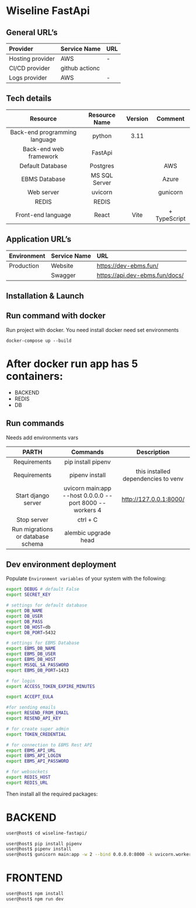 # Wiseline FastApi

## General URL’s

| **Provider**                    | **Service Name** | **URL** |
|:--------------------------------|:-----------------|:--------|
| Hosting provider                | AWS              | -       |
| CI/CD provider                  | github actionc   |         |
| Logs provider                   | AWS              | -       |

## Tech details

|               **Resource**                | **Resource Name** | **Version** | **Comment**  |
|:-----------------------------------------:|:-----------------:|:-----------:|:------------:|
|       Back-end programming language       |      python       |    3.11     |              |
|          Back-end web framework           |      FastApi      |             |              |
|             Default Database              |     Postgres      |             |     AWS      |
|               EBMS Database               |   MS SQL Server   |             |    Azure     |
|                Web server                 |      uvicorn      |             |   gunicorn   |
|                   REDIS                   |       REDIS       |             |              |
|            Front-end language             |       React       |    Vite     | + TypeScript |

## Application URL’s

| **Environment** | **Service Name** | **URL**                          |
|:----------------|:-----------------|:---------------------------------|
| Production      | Website          | <https://dev-ebms.fun/>          |
|                 | Swagger          | <https://api.dev-ebms.fun/docs/> |

## Installation & Launch

## Run command with docker

Run project with docker.
You need install docker
need set environments

```commandline
docker-compose up --build
```

# After docker run app has 5 containers:

- BACKEND
- REDIS
- DB

## Run commands

Needs add environments vars

|             **PARTH**             |                      **Commands**                       |           **Description**           |
|:---------------------------------:|:-------------------------------------------------------:|:-----------------------------------:|
|           Requirements            |                   pip install pipenv                    |                                     |
|           Requirements            |                     pipenv install                      | this installed dependencies to venv |
|        Start django server        | uvicorn main:app --host 0.0.0.0 --port 8000 --workers 4 |      <http://127.0.0.1:8000/>       |
|            Stop server            |                        ctrl + C                         |                                     |
| Run migrations or database schema |                  alembic upgrade head                   |                                     |

## Dev environment deployment

Populate `Environment variables` of your system with the following:

```bash
export DEBUG # default False
export SECRET_KEY

# settings for default database
export DB_NAME
export DB_USER
export DB_PASS
export DB_HOST=db
export DB_PORT=5432

# settings for EBMS Database
export EBMS_DB_NAME
export EBMS_DB_USER
export EBMS_DB_HOST
export MSSQL_SA_PASSWORD
export EBMS_DB_PORT=1433

# for login
export ACCESS_TOKEN_EXPIRE_MINUTES

export ACCEPT_EULA

#for sending emails
export RESEND_FROM_EMAIL
export RESEND_API_KEY

# for create super admin
export TOKEN_CREDENTIAL

# for connection to EBMS Rest API
export EBMS_API_URL
export EBMS_API_LOGIN
export EBMS_API_PASSWORD

# for websockets
export REDIS_HOST
export REDIS_URL

```

Then install all the required packages:

# BACKEND

```bash
user@host$ cd wiseline-fastapi/
```

```bash
user@host$ pip install pipenv
user@host$ pipenv install
user@host$ gunicorn main:app -w 2 --bind 0.0.0.0:8000 -k uvicorn.workers.UvicornH11Worker
```

# FRONTEND

```bash
user@host$ npm install
user@host$ npm run dev
```
